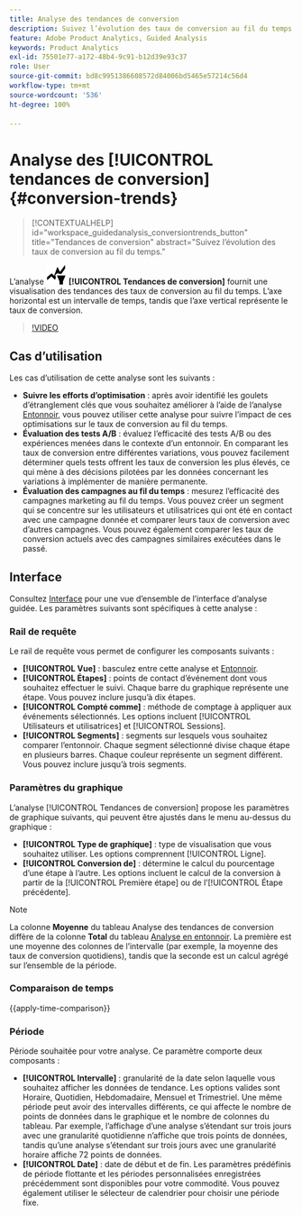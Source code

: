 ```yaml
---
title: Analyse des tendances de conversion
description: Suivez l’évolution des taux de conversion au fil du temps.
feature: Adobe Product Analytics, Guided Analysis
keywords: Product Analytics
exl-id: 75501e77-a172-48b4-9c91-b12d39e93c37
role: User
source-git-commit: bd8c9951386608572d84006bd5465e57214c56d4
workflow-type: tm+mt
source-wordcount: '536'
ht-degree: 100%

---
```


# Analyse des [!UICONTROL tendances de conversion] {#conversion-trends}

<!-- markdownlint-disable MD034 -->

>[!CONTEXTUALHELP]
>id="workspace_guidedanalysis_conversiontrends_button"
>title="Tendances de conversion"
>abstract="Suivez l’évolution des taux de conversion au fil du temps."

<!-- markdownlint-enable MD034 -->


L’analyse ![Tendances de conversion](/help/assets/icons/ConversionTrends.svg) **[!UICONTROL Tendances de conversion]** fournit une visualisation des tendances des taux de conversion au fil du temps. L’axe horizontal est un intervalle de temps, tandis que l’axe vertical représente le taux de conversion.


>[!VIDEO](https://video.tv.adobe.com/v/3421662/?quality=12&learn=on)


## Cas d’utilisation

Les cas d’utilisation de cette analyse sont les suivants :

* **Suivre les efforts d’optimisation** : après avoir identifié les goulets d’étranglement clés que vous souhaitez améliorer à l’aide de l’analyse [Entonnoir](funnel.md), vous pouvez utiliser cette analyse pour suivre l’impact de ces optimisations sur le taux de conversion au fil du temps.
* **Évaluation des tests A/B** : évaluez l’efficacité des tests A/B ou des expériences menées dans le contexte d’un entonnoir. En comparant les taux de conversion entre différentes variations, vous pouvez facilement déterminer quels tests offrent les taux de conversion les plus élevés, ce qui mène à des décisions pilotées par les données concernant les variations à implémenter de manière permanente.
* **Évaluation des campagnes au fil du temps** : mesurez l’efficacité des campagnes marketing au fil du temps. Vous pouvez créer un segment qui se concentre sur les utilisateurs et utilisatrices qui ont été en contact avec une campagne donnée et comparer leurs taux de conversion avec d’autres campagnes. Vous pouvez également comparer les taux de conversion actuels avec des campagnes similaires exécutées dans le passé.

## Interface

Consultez [Interface](../overview.md#interface) pour une vue d’ensemble de l’interface d’analyse guidée. Les paramètres suivants sont spécifiques à cette analyse :

### Rail de requête

Le rail de requête vous permet de configurer les composants suivants :

* **[!UICONTROL Vue]** : basculez entre cette analyse et [Entonnoir](funnel.md).
* **[!UICONTROL Étapes]** : points de contact d’événement dont vous souhaitez effectuer le suivi. Chaque barre du graphique représente une étape. Vous pouvez inclure jusqu’à dix étapes.
* **[!UICONTROL Compté comme]** : méthode de comptage à appliquer aux événements sélectionnés. Les options incluent [!UICONTROL Utilisateurs et utilisatrices] et [!UICONTROL Sessions].
* **[!UICONTROL Segments]** : segments sur lesquels vous souhaitez comparer l’entonnoir. Chaque segment sélectionné divise chaque étape en plusieurs barres. Chaque couleur représente un segment différent. Vous pouvez inclure jusqu’à trois segments.

### Paramètres du graphique

L’analyse [!UICONTROL Tendances de conversion] propose les paramètres de graphique suivants, qui peuvent être ajustés dans le menu au-dessus du graphique :

* **[!UICONTROL Type de graphique]** : type de visualisation que vous souhaitez utiliser. Les options comprennent [!UICONTROL Ligne].
* **[!UICONTROL Conversion de]** : détermine le calcul du pourcentage d’une étape à l’autre. Les options incluent le calcul de la conversion à partir de la [!UICONTROL Première étape] ou de l’[!UICONTROL Étape précédente].

>[!NOTE]
>
>La colonne **Moyenne** du tableau Analyse des tendances de conversion diffère de la colonne **Total** du tableau [Analyse en entonnoir](funnel.md). La première est une moyenne des colonnes de l’intervalle (par exemple, la moyenne des taux de conversion quotidiens), tandis que la seconde est un calcul agrégé sur l’ensemble de la période.

### Comparaison de temps

{{apply-time-comparison}}


### Période

Période souhaitée pour votre analyse. Ce paramètre comporte deux composants :

* **[!UICONTROL Intervalle]** : granularité de la date selon laquelle vous souhaitez afficher les données de tendance. Les options valides sont Horaire, Quotidien, Hebdomadaire, Mensuel et Trimestriel. Une même période peut avoir des intervalles différents, ce qui affecte le nombre de points de données dans le graphique et le nombre de colonnes du tableau. Par exemple, l’affichage d’une analyse s’étendant sur trois jours avec une granularité quotidienne n’affiche que trois points de données, tandis qu’une analyse s’étendant sur trois jours avec une granularité horaire affiche 72 points de données.
* **[!UICONTROL Date]** : date de début et de fin. Les paramètres prédéfinis de période flottante et les périodes personnalisées enregistrées précédemment sont disponibles pour votre commodité. Vous pouvez également utiliser le sélecteur de calendrier pour choisir une période fixe.

<!--
## Example

See below for an example of the analysis.

![Conversion trends time compare](../assets/conversion-trends-compare.png)

-->
